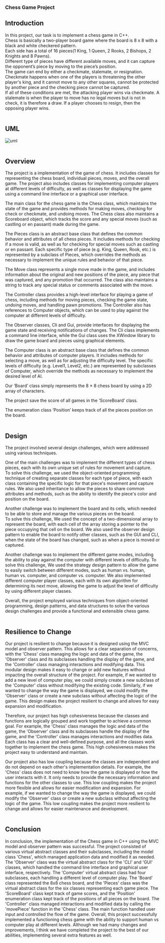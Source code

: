 ### Chess Game Project

## Introduction

In this project, our task is to implement a chess game in C++. </br>
Chess is basically a two-player board game where the board is 8 x 8 with a black and white checkered pattern. </br>
Each side has a total of 16 pieces(1 King, 1 Queen, 2 Rooks, 2 Bishops, 2 Knights and 8 Pawns).</br>
Different type of pieces have different available moves, and it can capture the opponent’s piece by moving to the piece’s position.</br>
The game can end by either a checkmate, stalemate, or resignation. 
Checkmate happens when one of the players is threatening the other player's king, and it cannot move to any other squares, 
cannot be protected by another piece and the checking piece cannot be captured. </br>
If all of these conditions are met, the attacking player wins via checkmate. 
A stalemate is when the player to move has no legal moves but is not in check, it is therefore a draw. If a player chooses to resign, then the opposing player wins.</br>
</br>

## UML

![uml](https://user-images.githubusercontent.com/70479629/210186831-fa7318ec-01ba-4a34-966b-79a576f4f2e2.png) </br>
</br>

## Overview
The project is a implementation of the game of chess. It includes classes for representing the chess board, individual pieces, moves, and the overall game. 
The project also includes classes for implementing computer players at different levels of difficulty, as well as classes for displaying the game using a command line interface or a graphical user interface.</br>

The main class for the chess game is the Chess class, which maintains the state of the game and provides methods for making moves, 
checking for check or checkmate, and undoing moves. 
The Chess class also maintains a Scoreboard object, which tracks the score and any special moves (such as castling or en passant) made during the game.</br>

The Pieces class is an abstract base class that defines the common behavior and attributes of all chess pieces. 
It includes methods for checking if a move is valid, as well as for checking for special moves such as castling or en passant. 
Each specific type of piece (e.g. King, Queen, Rook, etc.) is represented by a subclass of Pieces, which overrides the methods as necessary 
to implement the unique rules and behavior of that piece.</br>

The Move class represents a single move made in the game, and includes information about the original and new positions of the piece, 
any piece that was captured, and any promotion that occurred. 
The class also maintains a string to track any special status or comments associated with the move.</br>

The Controller class provides a high-level interface for playing a game of chess, including methods for moving pieces, checking the game state, 
undoing moves, and handling pawn promotions. 
The Controller also has references to Computer objects, which can be used to play against the computer at different levels of difficulty.</br>

The Observer classes, Cli and Gui, provide interfaces for displaying the game state and receiving notifications of changes. 
The Cli class implements a command line interface, while the Gui class uses the XWindow library to draw the game board and pieces using graphical elements.</br>

The Computer class is an abstract base class that defines the common behavior and attributes of computer players. 
It includes methods for selecting a move, as well as for adjusting the difficulty level. 
The specific levels of difficulty (e.g. Level1, Level2, etc.) are represented by subclasses of Computer, which override the methods as necessary to implement the desired level of AI.</br>

Our ‘Board’ class simply represents the 8 × 8 chess board by using a 2D array of characters.</br>

The project save the score of all games in the ‘ScoreBoard’ class.</br>

The enumeration class ‘Position’ keeps track of all the pieces position on the board.</br>
</br>

## Design
The project involved several design challenges, which were addressed using various techniques.</br>

One of the main challenges was to implement the different types of chess pieces, each with its own unique set of rules for movement and capture.</br>
To solve this challenge, we used the object-oriented programming technique of creating separate classes for each type of piece,
with each class containing the specific logic for that piece's movement and capture rules. 
We also used inheritance to allow the pieces to share common attributes and methods, such as the ability to identify the piece's color and position on the board.</br>

Another challenge was to implement the board and its cells, which needed to be able to store and manage the various pieces on the board.</br>
To solve this challenge, We used the concept of a two-dimensional array to represent the board, with each cell of the array storing 
a pointer to the piece occupying that cell on the board. 
We also used the observer design pattern to enable the board to notify other classes, such as the GUI and CLI, when the state of the board has changed, 
such as when a piece is moved or captured.</br>

Another challenge was to implement the different game modes, including the ability to play against the computer with different levels of difficulty.
To solve this challenge, We used the strategy design pattern to allow the game to easily switch between different modes, such as human vs. human, 
human vs. computer, and computer vs. computer. We also implemented different computer player classes, each with its own algorithm for determining its next move, 
allowing the game to adjust the level of difficulty by using different player classes.</br>

Overall, the project employed various techniques from object-oriented programming, design patterns, and data structures to solve the various design 
challenges and provide a functional and extensible chess game.</br>
</br>

## Resilience to Change
Our project is resilient to change because it is designed using the MVC model and observer pattern. This allows for a clear separation of concerns, 
with the 'Chess' class managing the logic and data of the game, the 'Observer' class and its subclasses handling the display of the game, 
and the 'Controller' class managing interactions and modifying data. This modular design makes it easy to change or add new features without 
impacting the overall structure of the project. For example, if we wanted to add a new level of computer play, we could simply create a new subclass 
of the 'Computer' class without modifying the existing code. Similarly, if we wanted to change the way the game is displayed, 
we could modify the 'Observer' class or create a new subclass without affecting the logic of the game. This design makes the project resilient 
to change and allows for easy expansion and modification.</br>

Therefore, our project has high cohesiveness because the classes and functions are logically grouped and work together to achieve a common goal. 
For example, the 'Chess' class manages the logic and data of the game, the 'Observer' class and its subclasses handle the display of the game, 
and the 'Controller' class manages interactions and modifies data. Each class has a clear and well-defined purpose, and all the classes work 
together to implement the chess game. This high cohesiveness makes the project easy to understand and maintain.</br>

Our project also has low coupling because the classes are independent and do not depend on each other's implementation details. 
For example, the 'Chess' class does not need to know how the game is displayed or how the user interacts with it. 
It only needs to provide the necessary information and functions for the other classes to use. 
This low coupling makes the project more flexible and allows for easier modification and expansion. 
For example, if we wanted to change the way the game is displayed, we could modify the 'Observer' class or create a new subclass without affecting 
the logic of the game. This low coupling makes the project more resilient to change and allows for easier maintenance and development.</br>
</br>

## Conclusion
In conclusion, the implementation of the Chess game in C++ using the MVC model and observer pattern was successful. 
The project consisted of various virtual abstract classes and their subclasses, including the model class 'Chess', which managed application data 
and modified it as needed. The 'Observer' class was the virtual abstract class for the 'CLI' and 'GUI' classes, which handled the command line interface 
and graphical user interface, respectively. The 'Computer' virtual abstract class had four subclasses, each handling a different level of computer play. 
The 'Board' class represented the 8x8 chess board, and the 'Pieces' class was the virtual abstract class for the six classes representing each game piece. 
The 'ScoreBoard' class kept track of game scores, and the 'Position' enumeration class kept track of the positions of all pieces on the board. 
The 'Controller' class managed interactions and modified data by calling the 'movePiece' function in the 'Chess' class. 
The main function handled user input and controlled the flow of the game. 
Overall, this project successfully implemented a functioning chess game with the ability to support human vs computer play at different levels. 
Although we had many changes and improvements, I think we have completed the project to the best of our abilities, implementing several extra features as well.</br>
